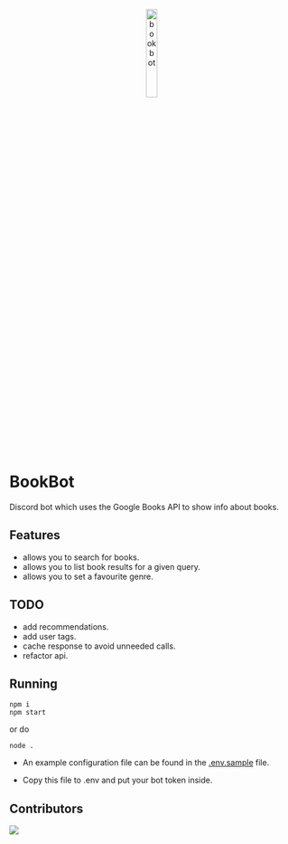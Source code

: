 <p align=center>
	<img src="https://media.discordapp.net/attachments/948141108402225184/948890934840528937/Untitled_design.png" alt=bookbot height=20% width=20%>
</p>

# BookBot

Discord bot which uses the Google Books API to show info about books.

## Features

-   allows you to search for books.
-   allows you to list book results for a given query.
-   allows you to set a favourite genre.

## TODO

-   add recommendations.
-   add user tags.
-   cache response to avoid unneeded calls.
-   refactor api.

## Running

```
npm i
npm start
```

or do

```
node .
```

-   An example configuration file can be found in the [.env.sample](./.env.sample) file.

-   Copy this file to .env and put your bot token inside.

## Contributors

<a href="https://github.com/Idlidev/bookbot/graphs/contributors">
	<img src="https://contrib.rocks/image?repo=Idlidev/bookbot" />
</a>
